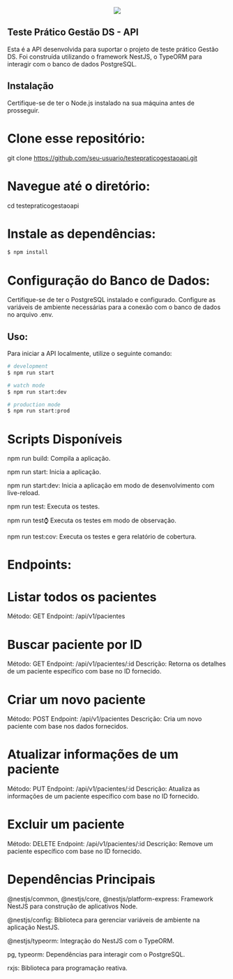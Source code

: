 <p align="center">
    <img src="https://www.gestaods.com.br/wp-content/uploads/2022/06/logo_login.png"></img>
</p>


## Teste Prático Gestão DS - API

Esta é a API desenvolvida para suportar o projeto de teste prático Gestão DS. Foi construída utilizando o framework NestJS, o TypeORM para interagir com o banco de dados PostgreSQL.

## Instalação

Certifique-se de ter o Node.js instalado na sua máquina antes de prosseguir.

# Clone esse repositório: 

git clone https://github.com/seu-usuario/testepraticogestaoapi.git

# Navegue até o diretório:

cd testepraticogestaoapi

# Instale as dependências:

```bash
$ npm install
```
# Configuração do Banco de Dados:

Certifique-se de ter o PostgreSQL instalado e configurado. Configure as variáveis de ambiente necessárias para a conexão com o banco de dados no arquivo .env.

## Uso:

Para iniciar a API localmente, utilize o seguinte comando:

```bash
# development
$ npm run start

# watch mode
$ npm run start:dev

# production mode
$ npm run start:prod
```
# Scripts Disponíveis

npm run build: Compila a aplicação.

npm run start: Inicia a aplicação.

npm run start:dev: Inicia a aplicação em modo de desenvolvimento com live-reload.

npm run test: Executa os testes.

npm run test:watch: Executa os testes em modo de observação.

npm run test:cov: Executa os testes e gera relatório de cobertura.

# Endpoints:

# Listar todos os pacientes

Método: GET
Endpoint: /api/v1/pacientes

# Buscar paciente por ID

Método: GET
Endpoint: /api/v1/pacientes/:id
Descrição: Retorna os detalhes de um paciente específico com base no ID fornecido.

# Criar um novo paciente

Método: POST
Endpoint: /api/v1/pacientes
Descrição: Cria um novo paciente com base nos dados fornecidos.

# Atualizar informações de um paciente

Método: PUT
Endpoint: /api/v1/pacientes/:id
Descrição: Atualiza as informações de um paciente específico com base no ID fornecido.

# Excluir um paciente

Método: DELETE
Endpoint: /api/v1/pacientes/:id
Descrição: Remove um paciente específico com base no ID fornecido.

# Dependências Principais

@nestjs/common, @nestjs/core, @nestjs/platform-express: Framework NestJS para construção de aplicativos Node.

@nestjs/config: Biblioteca para gerenciar variáveis de ambiente na aplicação NestJS.

@nestjs/typeorm: Integração do NestJS com o TypeORM.

pg, typeorm: Dependências para interagir com o PostgreSQL.

rxjs: Biblioteca para programação reativa.
